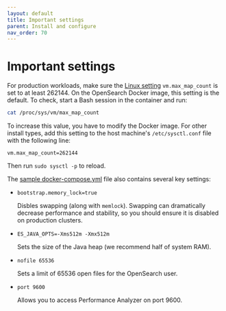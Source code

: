 ```yaml
---
layout: default
title: Important settings
parent: Install and configure
nav_order: 70
---
```


# Important settings

For production workloads, make sure the [Linux setting](https://www.kernel.org/doc/Documentation/sysctl/vm.txt) `vm.max_map_count` is set to at least 262144. On the OpenSearch Docker image, this setting is the default. To check, start a Bash session in the container and run:

```bash
cat /proc/sys/vm/max_map_count
```

To increase this value, you have to modify the Docker image. For other install types, add this setting to the host machine's `/etc/sysctl.conf` file with the following line:

```
vm.max_map_count=262144
```

Then run `sudo sysctl -p` to reload.

The [sample docker-compose.yml](../docker/#sample-docker-compose-file) file also contains several key settings:

- `bootstrap.memory_lock=true`

  Disbles swapping (along with `memlock`). Swapping can dramatically decrease performance and stability, so you should ensure it is disabled on production clusters.

- `ES_JAVA_OPTS=-Xms512m -Xmx512m`

  Sets the size of the Java heap (we recommend half of system RAM).

- `nofile 65536`

  Sets a limit of 65536 open files for the OpenSearch user.

- `port 9600`

  Allows you to access Performance Analyzer on port 9600.
